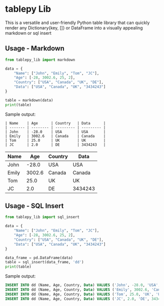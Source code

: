 # tablepy Lib

This is a versatile and user-friendly Python table library that can quickly render any Dictionary{key, []} or DataFrame into a visually appealing markdown or sql insert

## Usage - Markdown

```python
from tablepy_lib import markdown

data = {
    "Name": ["John", "Emily", "Tom", "JC"],
    "Age": [-28, 3002.6, 25, 2],
    "Country": ["USA", "Canada", "UK", "DE"],
    "Data": ["USA", "Canada", "UK", "3434243"]
}

table = markdown(data)
print(table)    
```

Sample output:

```
| Name    | Age      | Country   | Data      | 
| ------- | -------- | --------- | --------- | 
| John    | -28.0    | USA       | USA       | 
| Emily   | 3002.6   | Canada    | Canada    | 
| Tom     | 25.0     | UK        | UK        | 
| JC      | 2.0      | DE        | 3434243   | 
```

| Name    | Age      | Country   | Data      | 
| ------- | -------- | --------- | --------- | 
| John    | -28.0    | USA       | USA       | 
| Emily   | 3002.6   | Canada    | Canada    | 
| Tom     | 25.0     | UK        | UK        | 
| JC      | 2.0      | DE        | 3434243   | 

## Usage - SQL Insert

```python
from tablepy_lib import sql_insert

data = {
    "Name": ["John", "Emily", "Tom", "JC"],
    "Age": [-28, 3002.6, 25, 2],
    "Country": ["USA", "Canada", "UK", "DE"],
    "Data": ["USA", "Canada", "UK", "3434243"]
}

data_frame = pd.DataFrame(data)
table = sql_insert(data_frame, 'dd')
print(table)

```

Sample output:

```sql
INSERT INTO dd (Name, Age, Country, Data) VALUES ('John', -28.0, 'USA', 'USA');
INSERT INTO dd (Name, Age, Country, Data) VALUES ('Emily', 3002.6, 'Canada', 'Canada');
INSERT INTO dd (Name, Age, Country, Data) VALUES ('Tom', 25.0, 'UK', 'UK');
INSERT INTO dd (Name, Age, Country, Data) VALUES ('JC', 2.0, 'DE', 3434243);
```

